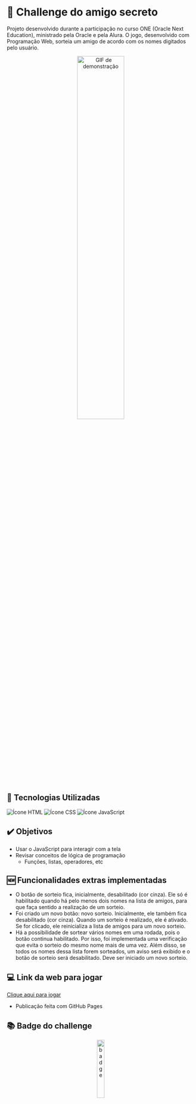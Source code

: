 # 📌 Challenge do amigo secreto

Projeto desenvolvido durante a participação no curso ONE (Oracle Next Education), ministrado pela Oracle e pela Alura. O jogo, desenvolvido com Programação Web, sorteia um amigo de acordo com os nomes digitados pelo usuário. 

<p align="center">
  <img src="https://github.com/user-attachments/assets/b151686e-e1da-4013-993e-8b04ec0adc82" alt="GIF de demonstração" width=50%>
</p>


## 🚀 Tecnologias Utilizadas

<div>
   <img src="https://img.shields.io/badge/HTML-239120?style=for-the-badge&logo=html5&logoColor=white" alt="Ícone HTML">
   <img src="https://img.shields.io/badge/CSS-239120?&style=for-the-badge&logo=css3&logoColor=white" alt="Ícone CSS">
   <img src="https://img.shields.io/badge/JavaScript-F7DF1E?style=for-the-badge&logo=javascript&logoColor=black" alt="Ícone JavaScript">
</div>

## ✔️ Objetivos

- Usar o JavaScript para interagir com a tela
- Revisar conceitos de lógica de programação
   - Funções, listas, operadores, etc


## 🆕 Funcionalidades extras implementadas

- O botão de sorteio fica, inicialmente, desabilitado (cor cinza). Ele só é habilitado quando há pelo menos dois nomes na lista de amigos, para que faça sentido a realização de um sorteio.
- Foi criado um novo botão: novo sorteio. Inicialmente, ele também fica desabilitado (cor cinza). Quando um sorteio é realizado, ele é ativado. Se for clicado, ele reinicializa a lista de amigos para um novo sorteio. 
- Há a possibilidade de sortear vários nomes em uma rodada, pois o botão continua habilitado. Por isso, foi implementada uma verificação que evita o sorteio do mesmo nome mais de uma vez. Além disso, se todos os nomes dessa lista forem sorteados, um aviso será exibido e o botão de sorteio será desabilitado. Deve ser iniciado um novo sorteio.


## 💻 Link da web para jogar 
[Clique aqui para jogar](https://cat-macedo.github.io/challenge-amigo-secreto/)
 - Publicação feita com GitHub Pages

## 📚 Badge do challenge
<p align="center">
  <img src="https://github.com/user-attachments/assets/4b6e18e2-3a03-4311-a560-3d9dd93f24b1" alt="badge" width=20%>
</p>
